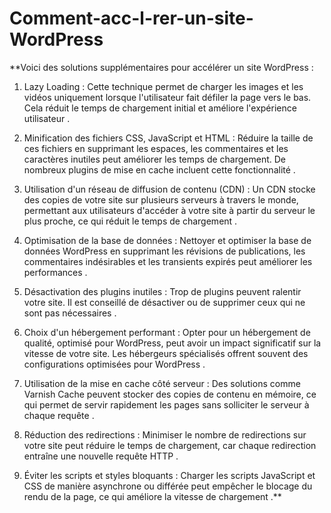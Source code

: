# Comment-acc-l-rer-un-site-WordPress
**Voici des solutions supplémentaires pour accélérer un site WordPress :

1. Lazy Loading : Cette technique permet de charger les images et les vidéos uniquement lorsque l'utilisateur fait défiler la page vers le bas. Cela réduit le temps de chargement initial et améliore l'expérience utilisateur .

2. Minification des fichiers CSS, JavaScript et HTML : Réduire la taille de ces fichiers en supprimant les espaces, les commentaires et les caractères inutiles peut améliorer les temps de chargement. De nombreux plugins de mise en cache incluent cette fonctionnalité .

3. Utilisation d'un réseau de diffusion de contenu (CDN) : Un CDN stocke des copies de votre site sur plusieurs serveurs à travers le monde, permettant aux utilisateurs d'accéder à votre site à partir du serveur le plus proche, ce qui réduit le temps de chargement .

4. Optimisation de la base de données : Nettoyer et optimiser la base de données WordPress en supprimant les révisions de publications, les commentaires indésirables et les transients expirés peut améliorer les performances .

5. Désactivation des plugins inutiles : Trop de plugins peuvent ralentir votre site. Il est conseillé de désactiver ou de supprimer ceux qui ne sont pas nécessaires .

6. Choix d'un hébergement performant : Opter pour un hébergement de qualité, optimisé pour WordPress, peut avoir un impact significatif sur la vitesse de votre site. Les hébergeurs spécialisés offrent souvent des configurations optimisées pour WordPress .

7. Utilisation de la mise en cache côté serveur : Des solutions comme Varnish Cache peuvent stocker des copies de contenu en mémoire, ce qui permet de servir rapidement les pages sans solliciter le serveur à chaque requête .

8. Réduction des redirections : Minimiser le nombre de redirections sur votre site peut réduire le temps de chargement, car chaque redirection entraîne une nouvelle requête HTTP .

9. Éviter les scripts et styles bloquants : Charger les scripts JavaScript et CSS de manière asynchrone ou différée peut empêcher le blocage du rendu de la page, ce qui améliore la vitesse de chargement .**

